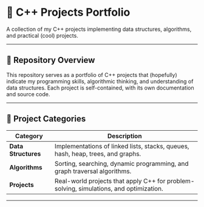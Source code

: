 # 🧠 C++ Projects Portfolio

A collection of my C++ projects implementing data structures, algorithms, and practical (cool) projects.

---

## 📂 Repository Overview

This repository serves as a portfolio of C++ projects that (hopefully) indicate my programming skills, algorithmic thinking, and understanding of data structures. Each project is self-contained, with its own documentation and source code.

---

## 🧩 Project Categories

| Category | Description |
|-----------|--------------|
| **Data Structures** | Implementations of linked lists, stacks, queues, hash, heap, trees, and graphs. |
| **Algorithms** | Sorting, searching, dynamic programming, and graph traversal algorithms. |
| **Projects** | Real-world projects that apply C++ for problem-solving, simulations, and optimization. |

---

